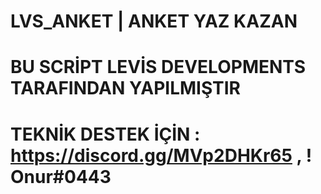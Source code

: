 # LVS_ANKET | ANKET YAZ KAZAN
# BU SCRİPT LEVİS DEVELOPMENTS TARAFINDAN YAPILMIŞTIR 
# TEKNİK DESTEK İÇİN : https://discord.gg/MVp2DHKr65 , ! Onur#0443
